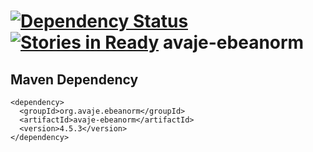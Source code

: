 [![Dependency Status](https://david-dm.org/atsid/avaje-ebeanorm.svg)](https://david-dm.org/atsid/avaje-ebeanorm)
[![Stories in Ready](https://badge.waffle.io/ebean-orm/avaje-ebeanorm.png?label=ready&title=Ready)](https://waffle.io/ebean-orm/avaje-ebeanorm)
avaje-ebeanorm
==============

Maven Dependency
----------------
    <dependency>
      <groupId>org.avaje.ebeanorm</groupId>
      <artifactId>avaje-ebeanorm</artifactId>
      <version>4.5.3</version>
    </dependency>
    
